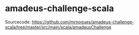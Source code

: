 # amadeus-challenge-scala

Sourcecode: https://github.com/mrnogues/amadeus-challenge-scala/tree/master/src/main/scala/amadeusChallenge
